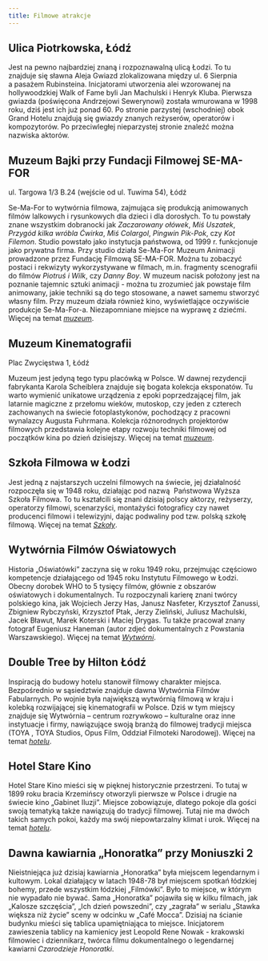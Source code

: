 ```yaml
---
title: Filmowe atrakcje
---
```

## Ulica Piotrkowska, Łódź

Jest na pewno najbardziej znaną i rozpoznawalną ulicą Łodzi. To tu znajduje się sławna Aleja Gwiazd zlokalizowana między ul. 6 Sierpnia a pasażem Rubinsteina. Inicjatorami utworzenia alei wzorowanej na hollywoodzkiej Walk of Fame byli Jan Machulski i Henryk Kluba. Pierwsza gwiazda (poświęcona Andrzejowi Sewerynowi) została wmurowana w 1998 roku, dziś jest ich już ponad 60. Po stronie parzystej (wschodniej) obok Grand Hotelu znajdują się gwiazdy znanych reżyserów, operatorów i kompozytorów. Po przeciwległej nieparzystej stronie znaleźć można nazwiska aktorów. 

## Muzeum Bajki przy Fundacji Filmowej SE-MA-FOR

ul. Targowa 1/3 B.24 (wejście od ul. Tuwima 54), Łódź

Se-Ma-For to wytwórnia filmowa, zajmująca się produkcją animowanych filmów lalkowych i rysunkowych dla dzieci i dla dorosłych. To tu powstały znane wszystkim dobranocki jak *Zaczarowany ołówek*, *Miś Uszatek*, *Przygód kilka wróbla Ćwirka*, *Miś Colargol*, *Pingwin Pik-Pok*, czy *Kot Filemon*. Studio powstało jako instytucja państwowa, od 1999 r. funkcjonuje jako prywatna firma. Przy studio działa Se-Ma-For Muzeum Animacji prowadzone przez Fundację Filmową SE-MA-FOR. Można tu zobaczyć postaci i rekwizyty wykorzystywane w filmach, m.in. fragmenty scenografii do filmów *Piotruś i Wilk*, czy *Danny Boy*. W muzeum nacisk położony jest na poznanie tajemnic sztuki animacji - można tu zrozumieć jak powstaje film animowany, jakie techniki są do tego stosowane, a nawet samemu stworzyć własny film. Przy muzeum działa również kino, wyświetlające oczywiście produkcje Se-Ma-For-a. Niezapomniane miejsce na wyprawę z dziećmi.
Więcej na temat [*muzeum*](www.muzeum.se-ma-for.com/).

## Muzeum Kinematografii

Plac Zwycięstwa 1, Łódź

Muzeum jest jedyną tego typu placówką w Polsce. W dawnej rezydencji fabrykanta Karola Scheiblera znajduje się bogata kolekcja eksponatów. Tu warto wymienić unikatowe urządzenia z epoki poprzedzającej film, jak latarnie magiczne z przełomu wieków, mutoskop, czy jeden z czterech zachowanych na świecie fotoplastykonów, pochodzący z pracowni wynalazcy Augusta Fuhrmana. Kolekcja różnorodnych projektorów filmowych przedstawia kolejne etapy rozwoju techniki filmowej od początków kina po dzień dzisiejszy.
Więcej na temat [*muzeum*](www.kinomuzeum.pl/).

## Szkoła Filmowa w Łodzi

Jest jedną z najstarszych uczelni filmowych na świecie, jej działalność rozpoczęła się w 1948 roku, działając pod nazwą  Państwowa Wyższa Szkoła Filmowa. To tu kształcili się znani dzisiaj polscy aktorzy, reżyserzy, operatorzy filmowi, scenarzyści, montażyści fotograficy czy nawet producenci filmowi i telewizyjni, dając podwaliny pod tzw. polską szkołę filmową. 
Więcej na temat [*Szkoły*](https://www.filmschool.lodz.pl/).

## Wytwórnia Filmów Oświatowych

Historia „Oświatówki” zaczyna się w roku 1949 roku,  przejmując częściowo kompetencje działającego od 1945 roku Instytutu Filmowego w Łodzi. Obecny dorobek WHO to 5 tysięcy filmów, głównie z obszarów oświatowych i dokumentalnych. Tu rozpoczynali karierę znani twórcy polskiego kina, jak Wojciech Jerzy Has, Janusz Nasfeter, Krzysztof Zanussi, Zbigniew Rybczyński, Krzysztof Ptak, Jerzy Zieliński, Juliusz Machulski, Jacek Bławut, Marek Koterski i Maciej Drygas. Tu także pracował znany 
fotograf Eugeniusz Haneman (autor zdjeć dokumentalnych z Powstania Warszawskiego). 
Więcej na temat [*Wytwórni*](http://www.wfo.com.pl/).

## Double Tree by Hilton Łódź

Inspiracją do budowy hotelu  stanowił filmowy charakter miejsca. Bezpośrednio w sąsiedztwie znajduje dawna Wytwórnia Filmów Fabularnych. Po wojnie była największą wytwórnią filmową w kraju i kolebką rozwijającej się kinematografii w Polsce. Dziś w tym miejscy znajduje się Wytwórnia – centrum rozrywkowo – kulturalne oraz inne instytuacje i firmy, nawiązujące swoją branżą do filmowej tradycji miejsca (TOYA , TOYA Studios, Opus Film, Oddział Filmoteki Narodowej).
Więcej na temat [*hotelu*](http://www.doubletreelodz.pl/).

## Hotel Stare Kino

Hotel Stare Kino mieści się w pięknej historycznie przestrzeni. To tutaj w 1899 roku bracia Krzemińscy otworzyli pierwsze w Polsce i drugie na świecie kino „Gabinet Iluzji”.
Miejsce zobowiązuje, dlatego pokoje dla gości swoją tematyką także nawiązują do tradycji filmowej. Tutaj nie ma dwóch takich samych pokoi, każdy ma swój niepowtarzalny klimat i urok. 
Więcej na temat [*hotelu*](http://www.cinemahotel.pl/).

## Dawna kawiarnia „Honoratka” przy Moniuszki 2 

Nieistniejąca już dzisiaj kawiarnia „Honoratka” była miejscem legendarnym i kultowym. Lokal działający w latach 1948-78 był miejscem spotkań łódzkiej bohemy, przede wszystkim łódzkiej „Filmówki”. Było to miejsce, w którym nie wypadało nie bywać. Sama „Honoratka” pojawiła się w kilku filmach, jak „Kalosze szczęścia”, „Ich dzień powszedni”, czy „zagrała” w serialu „Stawka większa niż życie” sceny w odcinku w „Café Mocca”. Dzisiaj na ścianie budynku mieści się tablica upamiętniająca to miejsce. Inicjatorem zawieszenia tablicy na kamienicy jest Leopold Rene Nowak - krakowski filmowiec i dziennikarz, twórca filmu dokumentalnego o legendarnej kawiarni *Czarodzieje Honoratki*.
